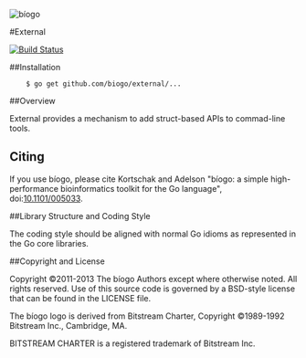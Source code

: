 ![bíogo](https://raw.githubusercontent.com/biogo/biogo/master/biogo.png)

#External

[![Build Status](https://travis-ci.org/biogo/external.svg?branch=master)](https://travis-ci.org/biogo/external)

##Installation

        $ go get github.com/biogo/external/...

##Overview

External provides a mechanism to add struct-based APIs to commad-line tools.

## Citing ##

If you use bíogo, please cite Kortschak and Adelson "bíogo: a simple high-performance bioinformatics toolkit for the Go language", doi:[10.1101/005033](http://biorxiv.org/content/early/2014/05/12/005033).

##Library Structure and Coding Style

The coding style should be aligned with normal Go idioms as represented in the
Go core libraries.

##Copyright and License

Copyright ©2011-2013 The bíogo Authors except where otherwise noted. All rights
reserved. Use of this source code is governed by a BSD-style license that can be
found in the LICENSE file.

The bíogo logo is derived from Bitstream Charter, Copyright ©1989-1992
Bitstream Inc., Cambridge, MA.

BITSTREAM CHARTER is a registered trademark of Bitstream Inc.
